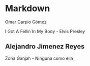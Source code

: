 # Markdown

Omar Carpio Gómez

I Got A Fellin´In My Body - Elvis Presley

## Alejandro Jimenez Reyes

Zona Ganjah - Ninguna como ella









